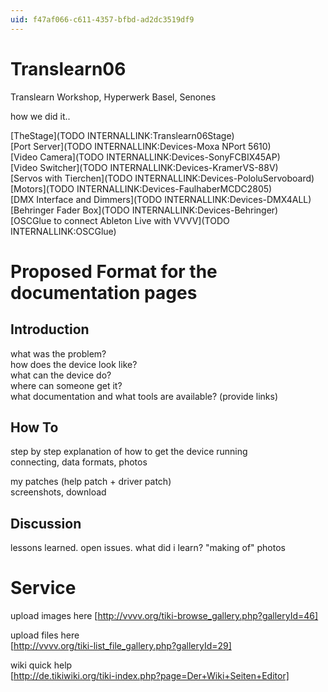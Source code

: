 ```yaml
---
uid: f47af066-c611-4357-bfbd-ad2dc3519df9
---
```


# Translearn06
Translearn Workshop, Hyperwerk Basel, Senones  

how we did it..  

[TheStage](TODO INTERNALLINK:Translearn06Stage)  
[Port Server](TODO INTERNALLINK:Devices-Moxa NPort 5610)  
[Video Camera](TODO INTERNALLINK:Devices-SonyFCBIX45AP)  
[Video Switcher](TODO INTERNALLINK:Devices-KramerVS-88V)  
[Servos with Tierchen](TODO INTERNALLINK:Devices-PololuServoboard)  
[Motors](TODO INTERNALLINK:Devices-FaulhaberMCDC2805)  
[DMX Interface and Dimmers](TODO INTERNALLINK:Devices-DMX4ALL)  
[Behringer Fader Box](TODO INTERNALLINK:Devices-Behringer)  
[OSCGlue to connect Ableton Live with VVVV](TODO INTERNALLINK:OSCGlue)  


# Proposed Format for the documentation pages
## Introduction

what was the problem?   
how does the device look like?   
what can the device do?   
where can someone get it?   
what documentation and what tools are available? (provide links)   

## How To

step by step explanation of how to get the device running  
connecting, data formats, photos  

my patches (help patch + driver patch)   
screenshots, download  

## Discussion

lessons learned. open issues. what did i learn? "making of" photos  


# Service
upload images here [http://vvvv.org/tiki-browse_gallery.php?galleryId=46]  

upload files here  
[http://vvvv.org/tiki-list_file_gallery.php?galleryId=29]  

wiki quick help  
[http://de.tikiwiki.org/tiki-index.php?page=Der+Wiki+Seiten+Editor]